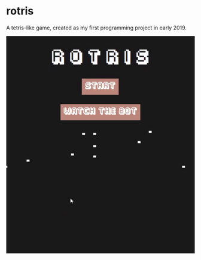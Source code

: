 # rotris
A tetris-like game, created as my first programming project in early 2019. 


![Alt Text](https://github.com/rnafng/rotris/blob/master/rotris.gif)
